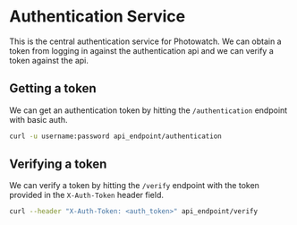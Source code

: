 # Authentication Service
This is the central authentication service for Photowatch. We can obtain a token from logging in against the authentication api and we can verify a token against the api.

## Getting a token
We can get an authentication token by hitting the `/authentication` endpoint with basic auth. 

```bash
curl -u username:password api_endpoint/authentication
```

## Verifying a token
We can verify a token by hitting the `/verify` endpoint with the token provided in the `X-Auth-Token` header field.

```bash
curl --header "X-Auth-Token: <auth_token>" api_endpoint/verify
```